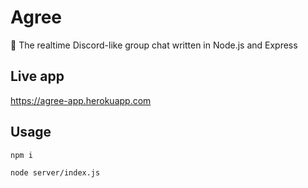 # Agree
:speech_balloon: The realtime Discord-like group chat written in Node.js and Express

## Live app

https://agree-app.herokuapp.com

## Usage

`npm i`

`node server/index.js`
